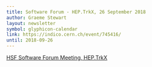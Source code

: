 ```yaml
---
title: Software Forum - HEP.TrkX, 26 September 2018
author: Graeme Stewart
layout: newsletter
symbol: glyphicon-calendar
link: https://indico.cern.ch/event/745416/
until: 2018-09-26
---
```


[HSF Software Forum Meeting, HEP.TrkX](https://indico.cern.ch/event/745416/)
